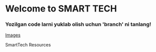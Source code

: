    # Welcome to SMART TECH

### Yozilgan code larni yuklab olish uchun 'branch' ni tanlang!

[Images](https://github.com/InfoSmartTech/SmartTech/blob/master/Images/Draw.png)

SmartTech Resources
